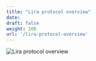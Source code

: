 ```yaml
---
title: "Lira protocol overview"
date:
draft: false
weight: 100
url: '/lira-protocol-overview'
---
```


![Lira protocol overview](/images/graficocompletofinale1.png)
